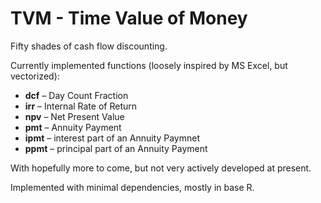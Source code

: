 # TVM - Time Value of Money

Fifty shades of cash flow discounting.

Currently implemented functions (loosely inspired by MS Excel, but vectorized):

-   **dcf** – Day Count Fraction
-   **irr** – Internal Rate of Return
-   **npv** – Net Present Value
-   **pmt** – Annuity Payment
-   **ipmt** – interest part of an Annuity Paymnet
-   **ppmt** – principal part of an Annuity Payment

With hopefully more to come, but not very actively developed at present.

Implemented with minimal dependencies, mostly in base R.
